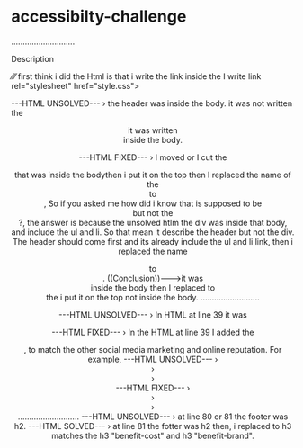 # accessibilty-challenge
............................

 Description

 ⁄⁄⁄ first think i did the Html is that i write the link inside the <head> I write link rel="stylesheet" href="style.css">

 ---HTML UNSOLVED---
 › the header was inside the body. it was not written the <header> it was written <div> inside the body.

 ---HTML FIXED---
 › I moved or I cut the <div> that was inside the bodythen i put it on the top then I replaced the name of the <div> to <header>,
  So if you asked me how did i know that is supposed to be <header> but not the <div>?, the answer is because the unsolved htlm the div was inside that body,
  and include the ul and li. So that mean it describe the header but not the div. The header should come first and its already include the ul and li link, then i replaced the name
  <div> to <header>. ((Conclusion))--->it was <div> inside the body then I replaced to <header> the i put it on the top not inside the body.
  ..........................

  ---HTML UNSOLVED---
  › In HTML at line 39 it was <div class="search-engine-optimization">

  ---HTML FIXED---
  › In the HTML at line 39 I added the <div id="search-engine-optimization">, to match the other social media marketing and online reputation. For example,
  ---HTML UNSOLVED---
  › <div class="search-engine-optimization">
  › <div id="online-reputation-management" class="online-reputation-managment">
  › <div id="social-media-marketing" class="social-media-marketing">
  ---HTML FIXED---
  › <div id="search-engine-optimization" class="search-engine-optimization">
  › <div id="online-reputation-management" class="online-reputation-managment">
  › <div id="social-media-marketing" class="social-media-marketing">
  ...........................
  ---HTML UNSOLVED---
  › at line 80 or 81 the footer was h2.
  ---HTML SOLVED---
  › at line 81 the fotter was h2 then, i replaced to h3 matches the h3 "benefit-cost" and h3 "benefit-brand".
 
